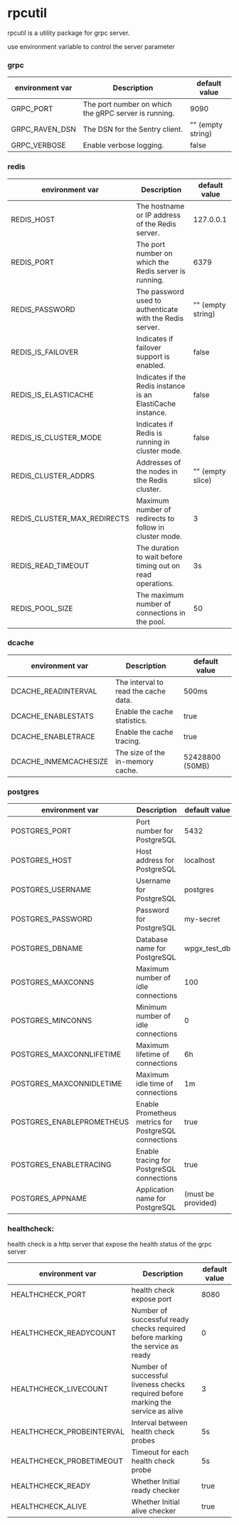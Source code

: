 # rpcutil

rpcutil is a utility package for grpc server.

use environment variable to control the server parameter

### grpc

| environment var        | Description                                          | default value      |
|------------------------|------------------------------------------------------|--------------------|
| GRPC_PORT       | The port number on which the gRPC server is running. | 9090               |
| GRPC_RAVEN_DSN | The DSN for the Sentry client.	                     | "" (empty string)  |
| GRPC_VERBOSE | Enable verbose logging.	                             | false              |


### redis

| environment var        | Description                                          | default value      |
|------------------------|------------------------------------------------------|--------------------|
| REDIS_HOST       |The hostname or IP address of the Redis server.	 | 127.0.0.1               |
| REDIS_PORT | The port number on which the Redis server is running.     | 6379          |
| REDIS_PASSWORD | The password used to authenticate with the Redis server. | "" (empty string) |
| REDIS_IS_FAILOVER | Indicates if failover support is enabled.	             | false             |
| REDIS_IS_ELASTICACHE | Indicates if the Redis instance is an ElastiCache instance. | false |
| REDIS_IS_CLUSTER_MODE | Indicates if Redis is running in cluster mode.	         | false             |
| REDIS_CLUSTER_ADDRS | Addresses of the nodes in the Redis cluster.	         | "" (empty slice)  |
| REDIS_CLUSTER_MAX_REDIRECTS | Maximum number of redirects to follow in cluster mode. | 3                 |
| REDIS_READ_TIMEOUT | The duration to wait before timing out on read operations. | 3s               |
| REDIS_POOL_SIZE | The maximum number of connections in the pool.	         | 50                |


### dcache

| environment var        | Description                                          | default value      |
|------------------------|------------------------------------------------------|--------------------|
| DCACHE_READINTERVAL       | The interval to read the cache data.	 | 500ms               |
| DCACHE_ENABLESTATS | Enable the cache statistics.     | true          |
| DCACHE_ENABLETRACE | Enable the cache tracing. | true |
| DCACHE_INMEMCACHESIZE | The size of the in-memory cache. | 52428800 (50MB) |


### postgres

| environment var        | Description                                          | default value      |
|------------------------|------------------------------------------------------|--------------------|
| POSTGRES_PORT       | Port number for PostgreSQL                           | 5432               |
| POSTGRES_HOST | Host address for PostgreSQL                          | localhost          |
| POSTGRES_USERNAME | Username for PostgreSQL                              | postgres           |
| POSTGRES_PASSWORD | Password for PostgreSQL	                             | my-secret          |
| POSTGRES_DBNAME | Database name for PostgreSQL                         | wpgx_test_db       |
| POSTGRES_MAXCONNS | Maximum number of idle connections                   | 100                |
| POSTGRES_MINCONNS | Minimum number of idle connections	                  | 0                  |
| POSTGRES_MAXCONNLIFETIME | Maximum lifetime of connections	                     | 6h                 |
| POSTGRES_MAXCONNIDLETIME | Maximum idle time of connections                     | 1m                 |
| POSTGRES_ENABLEPROMETHEUS | Enable Prometheus metrics for PostgreSQL connections | true               |
| POSTGRES_ENABLETRACING | Enable tracing for PostgreSQL connections	           | true               |
| POSTGRES_APPNAME | Application name for PostgreSQL	                     | (must be provided) |


### healthcheck:

health check is a http server that expose the health status of the grpc server

| environment var        | Description                     | default value |
|------------------------|---------------------------------|---------------|
| HEALTHCHECK_PORT       | health check expose port        | 8080          |
| HEALTHCHECK_READYCOUNT | Number of successful ready checks required before marking the service as ready | 0             |
| HEALTHCHECK_LIVECOUNT | Number of successful liveness checks required before marking the service as alive | 3             |
| HEALTHCHECK_PROBEINTERVAL | Interval between health check probes | 5s            |
| HEALTHCHECK_PROBETIMEOUT | Timeout for each health check probe	| 5s            |
| HEALTHCHECK_READY | Whether Initial ready checker   | true          |
| HEALTHCHECK_ALIVE | Whether Initial alive checker   | true          |
